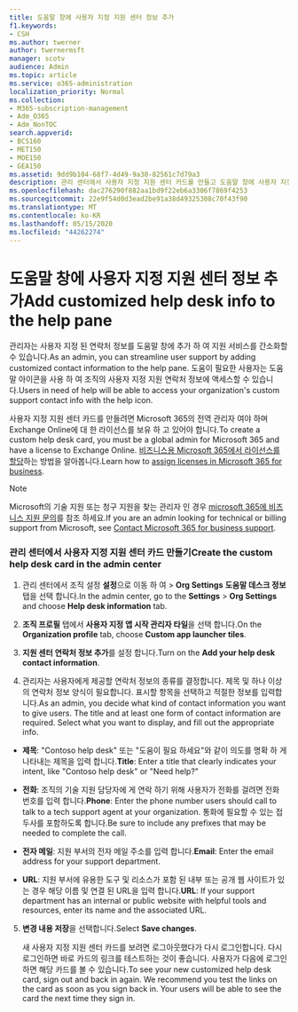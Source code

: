 ```yaml
---
title: 도움말 창에 사용자 지정 지원 센터 정보 추가
f1.keywords:
- CSH
ms.author: twerner
author: twernermsft
manager: scotv
audience: Admin
ms.topic: article
ms.service: o365-administration
localization_priority: Normal
ms.collection:
- M365-subscription-management
- Adm_O365
- Adm_NonTOC
search.appverid:
- BCS160
- MET150
- MOE150
- GEA150
ms.assetid: 9dd9b104-68f7-4d49-9a30-82561c7d79a3
description: 관리 센터에서 사용자 지정 지원 센터 카드를 만들고 도움말 창에 사용자 지정 되는 연락처 정보를 추가 합니다.
ms.openlocfilehash: dac276290f882aa1bd9f22eb6a3306f7869f4253
ms.sourcegitcommit: 22e9f54d0d3ead2be91a38d49325308c70f43f90
ms.translationtype: MT
ms.contentlocale: ko-KR
ms.lasthandoff: 05/15/2020
ms.locfileid: "44262274"
---
```

# <a name="add-customized-help-desk-info-to-the-help-pane"></a><span data-ttu-id="9a500-103">도움말 창에 사용자 지정 지원 센터 정보 추가</span><span class="sxs-lookup"><span data-stu-id="9a500-103">Add customized help desk info to the help pane</span></span>

<span data-ttu-id="9a500-104">관리자는 사용자 지정 된 연락처 정보를 도움말 창에 추가 하 여 지원 서비스를 간소화할 수 있습니다.</span><span class="sxs-lookup"><span data-stu-id="9a500-104">As an admin, you can streamline user support by adding customized contact information to the help pane.</span></span> <span data-ttu-id="9a500-105">도움이 필요한 사용자는 도움말 아이콘을 사용 하 여 조직의 사용자 지정 지원 연락처 정보에 액세스할 수 있습니다.</span><span class="sxs-lookup"><span data-stu-id="9a500-105">Users in need of help will be able to access your organization's custom support contact info with the help icon.</span></span>
  
<span data-ttu-id="9a500-106">사용자 지정 지원 센터 카드를 만들려면 Microsoft 365의 전역 관리자 여야 하며 Exchange Online에 대 한 라이선스를 보유 하 고 있어야 합니다.</span><span class="sxs-lookup"><span data-stu-id="9a500-106">To create a custom help desk card, you must be a global admin for Microsoft 365 and have a license to Exchange Online.</span></span> <span data-ttu-id="9a500-107">[비즈니스용 Microsoft 365에서 라이선스를 할당](../manage/assign-licenses-to-users.md)하는 방법을 알아봅니다.</span><span class="sxs-lookup"><span data-stu-id="9a500-107">Learn how to [assign licenses in Microsoft 365 for business](../manage/assign-licenses-to-users.md).</span></span>

> [!NOTE]
> <span data-ttu-id="9a500-108">Microsoft의 기술 지원 또는 청구 지원을 찾는 관리자 인 경우 [microsoft 365에 비즈니스 지원 문의](../contact-support-for-business-products.md)를 참조 하세요.</span><span class="sxs-lookup"><span data-stu-id="9a500-108">If you are an admin looking for technical or billing support from Microsoft, see [Contact Microsoft 365 for business support](../contact-support-for-business-products.md).</span></span> 

  
### <a name="create-the-custom-help-desk-card-in-the-admin-center"></a><span data-ttu-id="9a500-109">관리 센터에서 사용자 지정 지원 센터 카드 만들기</span><span class="sxs-lookup"><span data-stu-id="9a500-109">Create the custom help desk card in the admin center</span></span>
<span data-ttu-id="9a500-110"><a name="BKMK_HelpDeskPreview"> </a></span><span class="sxs-lookup"><span data-stu-id="9a500-110"><a name="BKMK_HelpDeskPreview"> </a></span></span>

1. <span data-ttu-id="9a500-111">관리 센터에서 조직 설정 **설정**으로 이동 하 여  >  **Org Settings** **도움말 데스크 정보** 탭을 선택 합니다.</span><span class="sxs-lookup"><span data-stu-id="9a500-111">In the admin center, go to the **Settings** > **Org Settings** and choose **Help desk information** tab.</span></span>
    
2. <span data-ttu-id="9a500-112">**조직 프로필** 탭에서 **사용자 지정 앱 시작 관리자 타일**을 선택 합니다.</span><span class="sxs-lookup"><span data-stu-id="9a500-112">On the **Organization profile** tab, choose **Custom app launcher tiles**.</span></span>
  
3. <span data-ttu-id="9a500-113">**지원 센터 연락처 정보 추가**를 설정 합니다.</span><span class="sxs-lookup"><span data-stu-id="9a500-113">Turn on the **Add your help desk contact information**.</span></span>
    
4. <span data-ttu-id="9a500-p103">관리자는 사용자에게 제공할 연락처 정보의 종류를 결정합니다. 제목 및 하나 이상의 연락처 정보 양식이 필요합니다. 표시할 항목을 선택하고 적절한 정보를 입력합니다.</span><span class="sxs-lookup"><span data-stu-id="9a500-p103">As an admin, you decide what kind of contact information you want to give users. The title and at least one form of contact information are required. Select what you want to display, and fill out the appropriate info.</span></span>
    
  - <span data-ttu-id="9a500-117">**제목**: "Contoso help desk" 또는 "도움이 필요 하세요"와 같이 의도를 명확 하 게 나타내는 제목을 입력 합니다.</span><span class="sxs-lookup"><span data-stu-id="9a500-117">**Title**: Enter a title that clearly indicates your intent, like "Contoso help desk" or "Need help?"</span></span>
    
  - <span data-ttu-id="9a500-118">**전화**: 조직의 기술 지원 담당자에 게 연락 하기 위해 사용자가 전화를 걸려면 전화 번호를 입력 합니다.</span><span class="sxs-lookup"><span data-stu-id="9a500-118">**Phone**: Enter the phone number users should call to talk to a tech support agent at your organization.</span></span> <span data-ttu-id="9a500-119">통화에 필요할 수 있는 접두사를 포함하도록 합니다.</span><span class="sxs-lookup"><span data-stu-id="9a500-119">Be sure to include any prefixes that may be needed to complete the call.</span></span>
    
  - <span data-ttu-id="9a500-120">**전자 메일**: 지원 부서의 전자 메일 주소를 입력 합니다.</span><span class="sxs-lookup"><span data-stu-id="9a500-120">**Email**: Enter the email address for your support department.</span></span>
    
  - <span data-ttu-id="9a500-121">**URL**: 지원 부서에 유용한 도구 및 리소스가 포함 된 내부 또는 공개 웹 사이트가 있는 경우 해당 이름 및 연결 된 URL을 입력 합니다.</span><span class="sxs-lookup"><span data-stu-id="9a500-121">**URL**: If your support department has an internal or public website with helpful tools and resources, enter its name and the associated URL.</span></span>
    
5. <span data-ttu-id="9a500-122">**변경 내용 저장**을 선택합니다.</span><span class="sxs-lookup"><span data-stu-id="9a500-122">Select **Save changes**.</span></span>
    
    <span data-ttu-id="9a500-p105">새 사용자 지정 지원 센터 카드를 보려면 로그아웃했다가 다시 로그인합니다. 다시 로그인하면 바로 카드의 링크를 테스트하는 것이 좋습니다. 사용자가 다음에 로그인하면 해당 카드를 볼 수 있습니다.</span><span class="sxs-lookup"><span data-stu-id="9a500-p105">To see your new customized help desk card, sign out and back in again. We recommend you test the links on the card as soon as you sign back in. Your users will be able to see the card the next time they sign in.</span></span>
    

